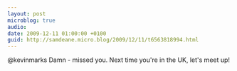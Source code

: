 ```yaml
---
layout: post
microblog: true
audio: 
date: 2009-12-11 01:00:00 +0100
guid: http://samdeane.micro.blog/2009/12/11/t6563818994.html
---
```

@kevinmarks Damn - missed you. Next time you're in the UK, let's meet up!
